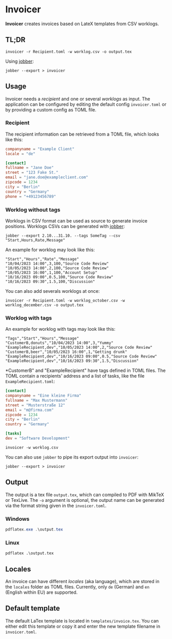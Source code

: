 # Invoicer

**Invoicer** creates invoices based on LateX templates from CSV worklogs.

## TL;DR

```shell
invoicer -r Recipient.toml -w worklog.csv -o output.tex
```

Using [jobber](https://github.com/fightling/jobber):

```shell
jobber --export > invoicer
```

## Usage

Invoicer needs a *recipient* and one or several *worklogs* as input.
The application can be configured by editing the default config `invoicer.toml` or by providing a custom config as TOML file.

### Recipient

The recipient information can be retrieved from a TOML file, which looks like this:

```toml
companyname = "Example Client"
locale = "de"

[contact]
fullname = "Jane Doe"
street = "123 Fake St."
email = "jane.doe@exampleclient.com"
zipcode = 1234
city = "Berlin"
country = "Germany"
phone = "+49123456789"
```

### Worklog without tags

Worklogs in CSV format can be used as source to generate invoice positions.
Worklogs CSVs can be generated with [jobber](https://github.com/fightling/jobber):

```shell
jobber --export 2.10...31.10. --tags SomeTag --csv "Start,Hours,Rate,Message"
```

An example for worklog may look like this:

```csv
"Start","Hours","Rate","Message"
"10/04/2023 14:00",3,100,"Source Code Review"
"10/05/2023 14:00",2,100,"Source Code Review"
"10/05/2023 16:00",1,100,"Account Setup"
"10/16/2023 09:00",0.5,100,"Source Code Review"
"10/16/2023 09:30",1.5,100,"Discussion"
```

You can also add severals worklogs at once:

```shell
invoicer -r Recipient.toml -w worklog_october.csv -w worklog_december.csv -o output.tex
```


### Worklog with tags

An example for worklog with tags may look like this:

```csv
"Tags","Start","Hours","Message"
"CustomerB,donuts","10/04/2023 14:00",3,"Yummy"
"ExampleRecipient,dev","10/05/2023 14:00",2,"Source Code Review"
"CustomerB,beer","10/05/2023 16:00",1,"Getting drunk"
"ExampleRecipient,dev","10/16/2023 09:00",0.5,"Source Code Review"
"ExampleRecipient,dev","10/16/2023 09:30",1.5,"Discussion"
```

*CustomerB" and "ExampleRecipient" have tags defined in TOML files.
The TOML contain a recipients' address and a list of tasks, like the file `ExampleRecipient.toml`:

```toml
[contact]
companyname = "Eine kleine Firma"
fullname = "Max Mustermann"
street = "Musterstraße 12"
email = "m@firma.com"
zipcode = 1234
city = "Berlin"
country = "Germany"

[tasks]
dev = "Software Development"
```

```shell
invoicer -w worklog.csv
```

You can also use `jobber` to pipe its export output into `invoicer`:

```shell
jobber --export > invoicer
```

## Output

The output is a tex file `output.tex`, which can compiled to PDF with MikTeX or TexLive.
The `-o` argument is optional, the output name can be generated via the format string given in the `invoicer.toml`.

### Windows

```powershell
pdflatex.exe .\output.tex
```

### Linux

```shell
pdflatex .\output.tex
```

## Locales

An invoice can have different *locales* (aka language), which are stored in the `locales` folder as TOML files.
Currently, only `de` (German) and `en` (English within EU) are supported.

## Default template

The default LaTex template is located in `templates/invoice.tex`.
You can either edit this template or copy it and enter the new template filename in `invoicer.toml`.

